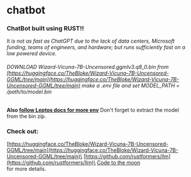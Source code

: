 # chatbot
### ChatBot built using RUST!!
*It is not as fast as ChatGPT due to the lack of data centers, Microsoft funding, teams of engineers, and hardware;
but runs sufficiently fast on a low powered device.*
###### DOWNLOAD Wizard-Vicuna-7B-Uncensored.ggmlv3.q8_0.bin from [https://huggingface.co/TheBloke/Wizard-Vicuna-7B-Uncensored-GGML/tree/main](https://huggingface.co/TheBloke/Wizard-Vicuna-7B-Uncensored-GGML/tree/main) make a .env file and set MODEL_PATH = /path/to/model.bin 
**Also [follow Leptos docs for more env](https://github.com/UDogg/chatbot/tree/main/rusty-llama#readme)**
Don't forget to extract the model from the bin zip.
### Check out:
[https://huggingface.co/TheBloke/Wizard-Vicuna-7B-Uncensored-GGML/tree/main](https://huggingface.co/TheBloke/Wizard-Vicuna-7B-Uncensored-GGML/tree/main)\
[https://github.com/rustformers/llm](https://github.com/rustformers/llm)\
[Code to the moon](https://www.youtube.com/watch?v=vAjle3c9Xqc)\
for more details.
